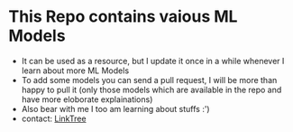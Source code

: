 # This Repo contains vaious ML Models
* It can be used as a resource, but I update it once in a while whenever I learn about more ML Models
* To add some models you can send a pull request, I will be more than happy to pull it (only those models which are available in the repo and have more eloborate explainations)
* Also bear with me I too am learning about stuffs :')
* contact: [LinkTree](https://linktr.ee/a.kayyy)
